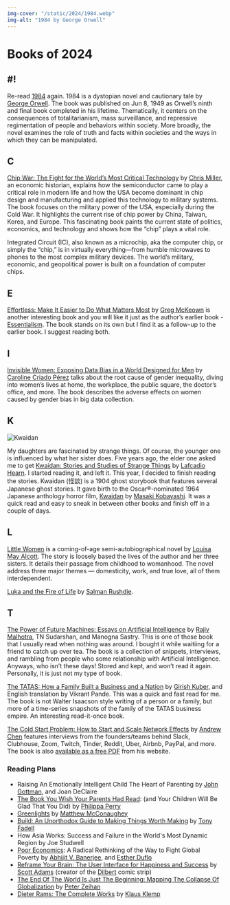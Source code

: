 ```yaml
---
img-cover: "/static/2024/1984.webp"
img-alt: "1984 by George Orwell"
---
```


# Books of 2024

## #!

Re-read [1984](/2024/1984/) again. 1984 is a dystopian novel and cautionary tale by [George Orwell](https://en.wikipedia.org/wiki/George_Orwell). The book was published on Jun 8, 1949 as Orwell’s ninth and final book completed in his lifetime. Thematically, it centers on the consequences of totalitarianism, mass surveillance, and repressive regimentation of people and behaviors within society. More broadly, the novel examines the role of truth and facts within societies and the ways in which they can be manipulated.

## C

[Chip War: The Fight for the World’s Most Critical Technology](https://en.wikipedia.org/wiki/Chip_War:_The_Fight_for_the_World%27s_Most_Critical_Technology) by [Chris Miller](https://www.christophermiller.net), an economic historian, explains how the semiconductor came to play a critical role in modern life and how the USA become dominant in chip design and manufacturing and applied this technology to military systems. The book focuses on the military power of the USA, especially during the Cold War. It highlights the current rise of chip power by China, Taiwan, Korea, and Europe. This fascinating book paints the current state of politics, economics, and technology and shows how the “chip” plays a vital role.

Integrated Circuit (IC), also known as a microchip, aka the computer chip, or simply the “chip,” is in virtually everything—from humble microwaves to phones to the most complex military devices. The world’s military, economic, and geopolitical power is built on a foundation of computer chips.

## E

[Effortless: Make It Easier to Do What Matters Most](https://gregmckeown.com/books/effortless/) by [Greg McKeown](https://en.wikipedia.org/wiki/Greg_McKeown_(author)) is another interesting book and you will like it just as the author’s earlier book - [Essentialism](https://gregmckeown.com/books/essentialism/). The book stands on its own but I find it as a follow-up to the earlier book. I suggest reading both.

## I

[Invisible Women: Exposing Data Bias in a World Designed for Men](https://en.wikipedia.org/wiki/Invisible_Women%3A_Exposing_Data_Bias_in_a_World_Designed_for_Men) by [Caroline Criado Pérez](https://en.wikipedia.org/wiki/Caroline_Criado_Perez) talks about the root cause of gender inequality, diving into women’s lives at home, the workplace, the public square, the doctor’s office, and more. The book describes the adverse effects on women caused by gender bias in big data collection.

## K

<img class="small right" src="https://cdn.oinam.com/img/books/kwaidan.jpg" alt="Kwaidan">

My daughters are fascinated by strange things. Of course, the younger one is influenced by what her sister does. Five years ago, the elder one asked me to get [Kwaidan: Stories and Studies of Strange Things](https://en.wikipedia.org/wiki/Kwaidan%3A_Stories_and_Studies_of_Strange_Things) by [Lafcadio Hearn](https://en.wikipedia.org/wiki/Lafcadio_Hearn). I started reading it, and left it. This year, I decided to finish reading the stories. Kwaidan (怪談) is a 1904 ghost storybook that features several Japanese ghost stories. It gave birth to the Oscar®-nominated 1964 Japanese anthology horror film, [Kwaidan](https://en.wikipedia.org/wiki/Kwaidan_(film)) by [Masaki Kobayashi](https://en.wikipedia.org/wiki/Masaki_Kobayashi). It was a quick read and easy to sneak in between other books and finish off in a couple of days.

## L

[Little Women](https://en.wikipedia.org/wiki/Little_Women) is a coming-of-age semi-autobiographical novel by [Louisa May Alcott](https://en.wikipedia.org/wiki/Louisa_May_Alcott). The story is loosely based  the lives of the author and her three sisters. It details their passage from childhood to womanhood. The novel address three major themes — domesticity, work, and true love, all of them interdependent.

[Luka and the Fire of Life](https://en.wikipedia.org/wiki/Luka_and_the_Fire_of_Life) by [Salman Rushdie](https://en.wikipedia.org/wiki/Salman_Rushdie).

## T

[The Power of Future Machines: Essays on Artificial Intelligence](https://www.rajivmalhotra.com/product/the-power-of-future-machines) by [Rajiv Malhotra](https://www.rajivmalhotra.com), TN Sudarshan, and Manogna Sastry. This is one of those book that I usually read when nothing was around. I bought it while waitiing for a friend to catch up over tea. The book is a collection of snippets, interviews, and rambling from people who some relationship with Artificial Intelligence. Anyways, who isn’t these days! Stored and kept, and won’t read it again. Personally, it is just not my type of book.

[The TATAS: How a Family Built a Business and a Nation](https://www.amazon.com/Tatas-Family-Built-Business-Nation/dp/9352779371) by [Girish Kuber](https://mr.wikipedia.org/wiki/गिरीश_कुबेर), and English translation by Vikrant Pande. This was a quick and fast read for me. The book is not Walter Isaacson style writing of a person or a family, but more of a time-series snapshots of the family of the TATAS business empire. An interesting read-it-once book.

[The Cold Start Problem: How to Start and Scale Network Effects](https://www.coldstart.com) by [Andrew Chen](http://andrewchen.com/) features interviews from the founders/teams behind Slack, Clubhouse, Zoom, Twitch, Tinder, Reddit, Uber, Airbnb, PayPal, and more. The book is also [available as a free PDF](http://andrewchen.com/wp-content/uploads/2022/01/ColdStartProb_9780062969743_AS0928_cc20_Final.pdf) from his website.

### Reading Plans

- Raising An Emotionally Intelligent Child The Heart of Parenting by [John Gottman](https://en.wikipedia.org/wiki/John_Gottman), and Joan DeClaire
- [The Book You Wish Your Parents Had Read](https://www.amazon.com/Book-Wish-Your-Parents-Read/dp/1984879553): (and Your Children Will Be Glad That You Did) by [Philippa Perry](https://en.wikipedia.org/wiki/Philippa_Perry)
- [Greenlights](https://greenlights.com) by [Matthew McConaughey](https://en.wikipedia.org/wiki/Matthew_McConaughey)
- [Build: An Unorthodox Guide to Making Things Worth Making](https://www.amazon.com/Build-Unorthodox-Guide-Making-Things/dp/0063046067/) by [Tony Fadell](https://en.wikipedia.org/wiki/Tony_Fadell)
- How Asia Works: Success and Failure in the World's Most Dynamic Region by Joe Studwell
- [Poor Economics](https://en.wikipedia.org/wiki/Poor_Economics): A Radical Rethinking of the Way to Fight Global Poverty by [Abhijit V. Banerjee](https://en.wikipedia.org/wiki/Abhijit_Banerjee),  and [Esther Duflo](https://en.wikipedia.org/wiki/Esther_Duflo)
- [Reframe Your Brain: The User Interface for Happiness and Success](https://www.amazon.com/dp/B0CFWMH8RB) by [Scott Adams](https://en.wikipedia.org/wiki/Scott_Adams) (creator of the [Dilbert](https://en.wikipedia.org/wiki/Dilbert) comic strip)
- [The End Of The World Is Just The Beginning: Mapping The Collapse Of Globalization](https://en.wikipedia.org/wiki/The_End_of_the_World_is_just_the_Beginning) by [Peter Zeihan](https://en.wikipedia.org/wiki/Peter_Zeihan)
- [Dieter Rams: The Complete Works](https://www.amazon.com/Dieter-Rams-Complete-Klaus-Klemp/dp/1838661530/) by [Klaus Klemp](https://de.wikipedia.org/wiki/Klaus_Klemp)